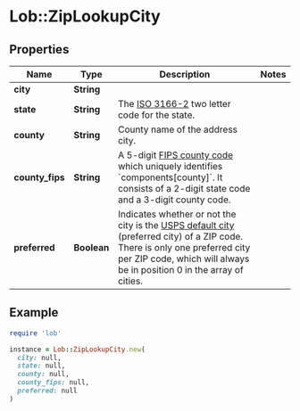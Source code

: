 # Lob::ZipLookupCity

## Properties

| Name | Type | Description | Notes |
| ---- | ---- | ----------- | ----- |
| **city** | **String** |  |  |
| **state** | **String** | The [ISO 3166-2](https://en.wikipedia.org/wiki/ISO_3166-2) two letter code for the state.  |  |
| **county** | **String** | County name of the address city. |  |
| **county_fips** | **String** | A 5-digit [FIPS county code](https://en.wikipedia.org/wiki/FIPS_county_code) which uniquely identifies &#x60;components[county]&#x60;. It consists of a 2-digit state code and a 3-digit county code.  |  |
| **preferred** | **Boolean** | Indicates whether or not the city is the [USPS default city](https://en.wikipedia.org/wiki/ZIP_Code#ZIP_Codes_and_previous_zoning_lines) (preferred city) of a ZIP code. There is only one preferred city per ZIP code, which will always be in position 0 in the array of cities.  |  |

## Example

```ruby
require 'lob'

instance = Lob::ZipLookupCity.new(
  city: null,
  state: null,
  county: null,
  county_fips: null,
  preferred: null
)
```

